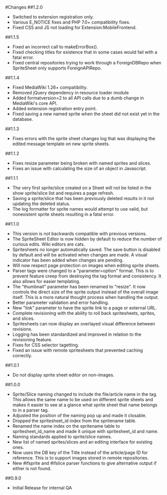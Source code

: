 #Changes
##1.2.0
* Switched to extension registration only.
* Various E_NOTICE fixes and PHP 7.0+ compatibility fixes.
* Fixed CSS and JS not loading for Extension:MobileFrontend.

##1.1.5
* Fixed an incorrect call to makeErrorBox().
* Fixed checking titles for existence that in some cases would fail with a fatal error.
* Fixed central repositories trying to work through a ForeignDBRepo when SpriteSheet only supports ForeignAPIRepo.

##1.1.4
* Fixed MediaWiki 1.26+ compatibility.
 * Removed jQuery dependency in resource loader module
 * Added formatversion=2 to all API calls due to a dumb change in MediaWiki's core API.
* Added extension registration entry point.
* Fixed saving a new named sprite when the sheet did not exist yet in the database.

##1.1.3
* Fixes errors with the sprite sheet changes log that was displaying the edited message template on new sprite sheets.

##1.1.2
* Fixes resize parameter being broken with named sprites and slices.
* Fixes an issue with calculating the size of an object in Javascript.

##1.1.1
* The very first sprite/slice created on a Sheet will not be listed in the show sprite/slice list and requires a page refresh.
* Saving a sprite/slice that has been previously deleted results in it not updating the deleted status.
* The log formatter for sprite names would attempt to use valid, but nonexistent sprite sheets resulting in a fatal error.

##1.1.0
* This version is not backwards compatible with previous versions.
* The SpriteSheet Editor is now hidden by default to reduce the number of curious edits.  Wiki editors are cats.
* Spritesheets no longer automatically saved.  The save button is disabled by default and will be activated when changes are made.  A visual indicator has been added when changes are pending.
* Will now respect page protection on images when editing sprite sheets.
* Parser tags were changed to a "parameter=option" format.  This is to prevent feature creep from destroying the tag format and consistency.  It also allows for easier templating.
* The "thumbnail" parameter has been renamed to "resize".  It now controls the direct size of the sprite output instead of the overall image itself.  This is a more natural thought process when handling the output.
* Better parameter validation and error handling.
* New "link" parameter to have the sprite link to a page or external URL.
* Complete revisioning with the ability to roll back spritesheets, sprites, and slices.
* Spritesheets can now display an overlayed visual difference between revisions.
* Logging has been standardized and improved in relation to the revisioning feature.
* Fixes for CSS selector tagetting.
* Fixed an issue with remote spritesheets that prevented caching correctly.

##1.0.1
* Do not display sprite sheet editor on non-images.

##1.0.0
* Sprite/Slice naming changed to include the file/article name in the tag.  This allows the same name to be used on different sprite sheets and makes it easier to see at a glance what sprite sheet that name belongs to in a parser tag.
* Adjusted the position of the naming pop up and made it closable.
* Dropped the spritesheet_id index from the spritename table.
* Renamed the name index on the spritename table to spritesheet_id_name and made it unique with spritesheet_id and name.
* Naming standards applied to sprite/slice names.
* New list of named sprites/slices and an editing interface for existing ones.
* Now uses the DB key of the Title instead of the article/page ID for reference.  This is to support images stored in remote repositories.
* New #ifsprite and #ifslice parser functions to give alternative output if either is not found.

##0.9.0
* Initial Release for internal QA